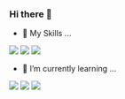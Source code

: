 ### Hi there 👋
- 👏 My Skills ...

<img src="https://img.shields.io/badge/Android-3DDC84?style=flat-square&logo=Android&logoColor=white"/> <img src="https://img.shields.io/badge/Java-FF7800?style=flat-square&logo=Java&logoColor=white"/> <img src="https://img.shields.io/badge/Python3-3776AB?style=flat-square&logo=Python&logoColor=white"/>



- 🌱 I’m currently learning ...

<img src="https://img.shields.io/badge/Kotlin-7F52FF?style=flat-square&logo=Kotlin&logoColor=white"/> <img src="https://img.shields.io/badge/Aws-232F3E?style=flat-square&logo=Amazon AWS&logoColor=white"/> <img src="https://img.shields.io/badge/C Sharp-239120?style=flat-square&logo=C Sharp&logoColor=white"/>
<!--
**thecode00/thecode00** is a ✨ _special_ ✨ repository because its `README.md` (this file) appears on your GitHub profile.

Here are some ideas to get you started:
- 🔭 I’m currently working on ...
- 🌱 I’m currently learning ...
- 👯 I’m looking to collaborate on ...
- 🤔 I’m looking for help with ...
- 💬 Ask me about ...
- 📫 How to reach me: ...
- 😄 Pronouns: ...
- ⚡ Fun fact: ...
-->
